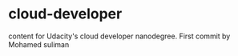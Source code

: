 # cloud-developer
content for Udacity's cloud developer nanodegree.
First commit by Mohamed suliman
